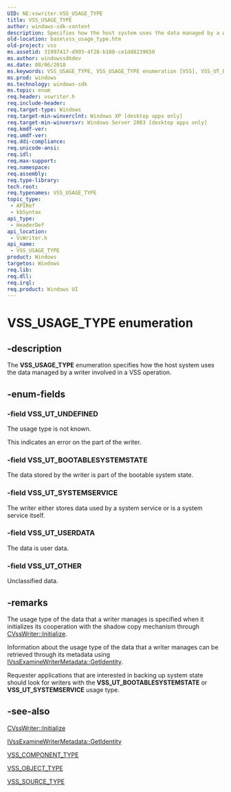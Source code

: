 ```yaml
---
UID: NE:vswriter.VSS_USAGE_TYPE
title: VSS_USAGE_TYPE
author: windows-sdk-content
description: Specifies how the host system uses the data managed by a writer involved in a VSS operation.
old-location: base\vss_usage_type.htm
old-project: vss
ms.assetid: 31997417-d993-4f28-b108-ce1dd8239650
ms.author: windowssdkdev
ms.date: 08/06/2018
ms.keywords: VSS_USAGE_TYPE, VSS_USAGE_TYPE enumeration [VSS], VSS_UT_BOOTABLESYSTEMSTATE, VSS_UT_OTHER, VSS_UT_SYSTEMSERVICE, VSS_UT_UNDEFINED, VSS_UT_USERDATA, _win32_vss_usage_type, base.vss_usage_type, enumeration [VSS], vswriter/VSS_USAGE_TYPE, vswriter/VSS_UT_BOOTABLESYSTEMSTATE, vswriter/VSS_UT_OTHER, vswriter/VSS_UT_SYSTEMSERVICE, vswriter/VSS_UT_UNDEFINED, vswriter/VSS_UT_USERDATA
ms.prod: windows
ms.technology: windows-sdk
ms.topic: enum
req.header: vswriter.h
req.include-header: 
req.target-type: Windows
req.target-min-winverclnt: Windows XP [desktop apps only]
req.target-min-winversvr: Windows Server 2003 [desktop apps only]
req.kmdf-ver: 
req.umdf-ver: 
req.ddi-compliance: 
req.unicode-ansi: 
req.idl: 
req.max-support: 
req.namespace: 
req.assembly: 
req.type-library: 
tech.root: 
req.typenames: VSS_USAGE_TYPE
topic_type:
 - APIRef
 - kbSyntax
api_type:
 - HeaderDef
api_location:
 - VsWriter.h
api_name:
 - VSS_USAGE_TYPE
product: Windows
targetos: Windows
req.lib: 
req.dll: 
req.irql: 
req.product: Windows UI
---
```


# VSS_USAGE_TYPE enumeration


## -description


The <b>VSS_USAGE_TYPE</b> enumeration specifies how 
    the host system uses the data managed by a writer involved in a VSS operation.


## -enum-fields




### -field VSS_UT_UNDEFINED

The usage type is not known. 
      

This indicates an error on the part of the writer.


### -field VSS_UT_BOOTABLESYSTEMSTATE

The data stored by the writer is part of the bootable system state.


### -field VSS_UT_SYSTEMSERVICE

The writer either stores data used by a system service or is a system service itself.


### -field VSS_UT_USERDATA

The data is user data.


### -field VSS_UT_OTHER

Unclassified data.


## -remarks



The usage type of the data that a writer manages is specified when it initializes its cooperation with the 
    shadow copy mechanism through 
    <a href="https://msdn.microsoft.com/a427ebbd-b7c4-46ba-ba16-dd601b1f956e">CVssWriter::Initialize</a>.

Information about the usage type of the data that a writer manages can be retrieved through its metadata using 
    <a href="https://msdn.microsoft.com/55240ef2-f480-4917-98f9-e88a2e23edea">IVssExamineWriterMetadata::GetIdentity</a>.

Requester applications that are interested in backing up system state should look for writers with the  <b>VSS_UT_BOOTABLESYSTEMSTATE</b> or  <b>VSS_UT_SYSTEMSERVICE</b> usage type.




## -see-also




<a href="https://msdn.microsoft.com/a427ebbd-b7c4-46ba-ba16-dd601b1f956e">CVssWriter::Initialize</a>



<a href="https://msdn.microsoft.com/55240ef2-f480-4917-98f9-e88a2e23edea">IVssExamineWriterMetadata::GetIdentity</a>



<a href="https://msdn.microsoft.com/ba3b726c-448a-46c0-8fa5-5793497aa385">VSS_COMPONENT_TYPE</a>



<a href="https://msdn.microsoft.com/b7c91003-0ce7-463e-a816-c212da9dc31e">VSS_OBJECT_TYPE</a>



<a href="https://msdn.microsoft.com/cb89c3cc-5a8e-419e-839c-f72a1886eadf">VSS_SOURCE_TYPE</a>
 

 

